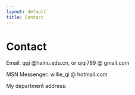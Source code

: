 ```yaml
---
layout: default
title: Contact
---
```


# Contact

Email: qqi @hainu.edu.cn, or qiqi789 @ gmail.com

MSN Messenger: willie\_qi @ hotmail.com

My department address:


